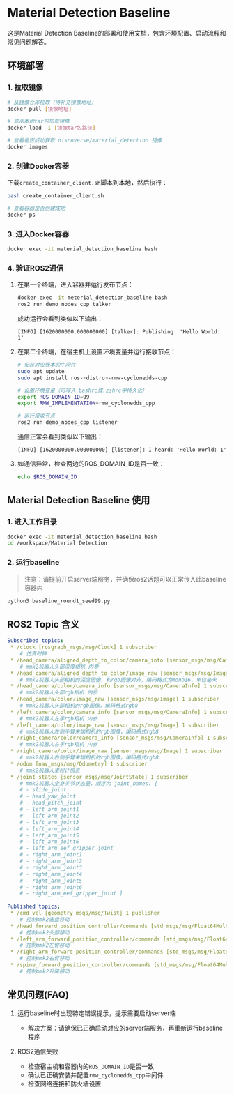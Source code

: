 # Material Detection Baseline

这是Material Detection Baseline的部署和使用文档，包含环境配置、启动流程和常见问题解答。

## 环境部署

### 1. 拉取镜像

```bash
# 从镜像仓库拉取（待补充镜像地址）
docker pull [镜像地址]

# 或从本地tar包加载镜像
docker load -i [镜像tar包路径]

# 查看是否成功获取 discoverse/material_detection 镜像
docker images
```

### 2. 创建Docker容器

下载`create_container_client.sh`脚本到本地，然后执行：

```bash
bash create_container_client.sh

# 查看容器是否创建成功
docker ps
```

### 3. 进入Docker容器

```bash
docker exec -it meterial_detection_baseline bash
```

### 4. 验证ROS2通信

1. 在第一个终端，进入容器并运行发布节点：

   ```bash
   docker exec -it meterial_detection_baseline bash
   ros2 run demo_nodes_cpp talker
   ```

   成功运行会看到类似以下输出：

   ```
   [INFO] [1620000000.000000000] [talker]: Publishing: 'Hello World: 1'
   ```

2. 在第二个终端，在宿主机上设置环境变量并运行接收节点：

   ```bash
   # 安装对应版本的中间件
   sudo apt update
   sudo apt install ros-<distro>-rmw-cyclonedds-cpp
   
   # 设置环境变量（可写入.bashrc或.zshrc中持久化）
   export ROS_DOMAIN_ID=99
   export RMW_IMPLEMENTATION=rmw_cyclonedds_cpp
   
   # 运行接收节点
   ros2 run demo_nodes_cpp listener
   ```

   通信正常会看到类似以下输出：

   ```
   [INFO] [1620000000.000000000] [listener]: I heard: 'Hello World: 1'
   ```

3. 如通信异常，检查两边的ROS_DOMAIN_ID是否一致：

   ```bash
   echo $ROS_DOMAIN_ID
   ```

## Material Detection Baseline 使用

### 1. 进入工作目录

```bash
docker exec -it meterial_detection_baseline bash
cd /workspace/Material Detection
```

### 2. 运行baseline

> 注意：请提前开启server端服务，并确保ros2话题可以正常传入此baseline容器内

```bash
python3 baseline_round1_seed99.py
```

## ROS2 Topic 含义

```yaml
Subscribed topics:
 * /clock [rosgraph_msgs/msg/Clock] 1 subscriber
	# 仿真时钟
 * /head_camera/aligned_depth_to_color/camera_info [sensor_msgs/msg/CameraInfo] 1 subscriber
 	# mmk2机器人头部深度相机 内参
 * /head_camera/aligned_depth_to_color/image_raw [sensor_msgs/msg/Image] 1 subscriber
 	# mmk2机器人头部相机的深度图像，和rgb图像对齐，编码格式为mono16，单位毫米
 * /head_camera/color/camera_info [sensor_msgs/msg/CameraInfo] 1 subscriber
 	# mmk2机器人头部rgb相机 内参
 * /head_camera/color/image_raw [sensor_msgs/msg/Image] 1 subscriber
 	# mmk2机器人头部相机的rgb图像，编码格式rgb8
 * /left_camera/color/camera_info [sensor_msgs/msg/CameraInfo] 1 subscriber
 	# mmk2机器人左手rgb相机 内参
 * /left_camera/color/image_raw [sensor_msgs/msg/Image] 1 subscriber
 	# mmk2机器人左侧手臂末端相机的rgb图像，编码格式rgb8
 * /right_camera/color/camera_info [sensor_msgs/msg/CameraInfo] 1 subscriber
 	# mmk2机器人右手rgb相机 内参
 * /right_camera/color/image_raw [sensor_msgs/msg/Image] 1 subscriber
 	# mmk2机器人右侧手臂末端相机的rgb图像，编码格式rgb8
 * /odom [nav_msgs/msg/Odometry] 1 subscriber
 	# mmk2机器人里程计信息
 * /joint_states [sensor_msgs/msg/JointState] 1 subscriber
 	# mmk2机器人全身关节状态量，顺序为 joint_names: [
    # - slide_joint
    # - head_yaw_joint
    # - head_pitch_joint
    # - left_arm_joint1
    # - left_arm_joint2
    # - left_arm_joint3
    # - left_arm_joint4
    # - left_arm_joint5
    # - left_arm_joint6
    # - left_arm_eef_gripper_joint
    # - right_arm_joint1
    # - right_arm_joint2
    # - right_arm_joint3
    # - right_arm_joint4
    # - right_arm_joint5
    # - right_arm_joint6
    # - right_arm_eef_gripper_joint ]
 
Published topics:
 * /cmd_vel [geometry_msgs/msg/Twist] 1 publisher
 	# 控制mmk2底盘移动
 * /head_forward_position_controller/commands [std_msgs/msg/Float64MultiArray] 1 publisher
 	# 控制mmk2头部移动
 * /left_arm_forward_position_controller/commands [std_msgs/msg/Float64MultiArray] 1 publisher
 	# 控制mmk2左臂移动
 * /right_arm_forward_position_controller/commands [std_msgs/msg/Float64MultiArray] 1 publisher
 	# 控制mmk2右臂移动
 * /spine_forward_position_controller/commands [std_msgs/msg/Float64MultiArray] 1 publisher
 	# 控制mmk2升降移动
```

## 常见问题(FAQ)

1. 运行baseline时出现特定错误提示，提示需要启动server端
   - 解决方案：请确保已正确启动对应的server端服务，再重新运行baseline程序

2. ROS2通信失败
   - 检查宿主机和容器内的`ROS_DOMAIN_ID`是否一致
   - 确认已正确安装并配置`rmw_cyclonedds_cpp`中间件
   - 检查网络连接和防火墙设置
